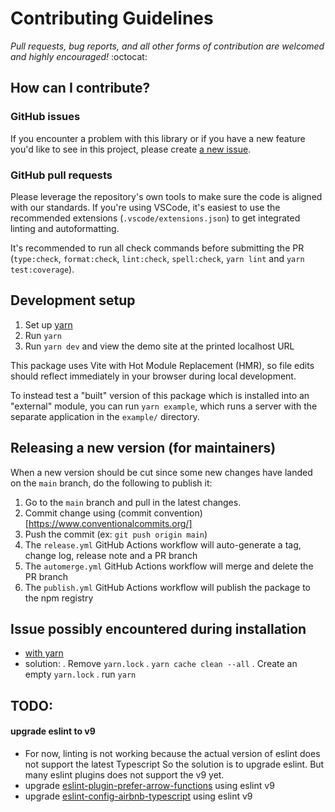 # Contributing Guidelines

_Pull requests, bug reports, and all other forms of contribution are welcomed and highly encouraged!_ :octocat:

## How can I contribute?

### GitHub issues

If you encounter a problem with this library or if you have a new feature you'd like to see in this project, please create [a new issue](https://github.com/tiavina-mika/password-strength-input/issues/new/choose).

### GitHub pull requests

Please leverage the repository's own tools to make sure the code is aligned with our standards. If you're using VSCode, it's easiest to use the recommended extensions (`.vscode/extensions.json`) to get integrated linting and autoformatting.

It's recommended to run all check commands before submitting the PR (`type:check`, `format:check`, `lint:check`, `spell:check`, `yarn lint` and  `yarn test:coverage`).

## Development setup

1. Set up [yarn](https://yarnpkg.com/getting-started/install)
2. Run `yarn`
3. Run `yarn dev` and view the demo site at the printed localhost URL

This package uses Vite with Hot Module Replacement (HMR), so file edits should reflect immediately in your browser during local development.

To instead test a "built" version of this package which is installed into an "external" module, you can run `yarn example`, which runs a server with the separate application in the `example/` directory.

## Releasing a new version (for maintainers)

When a new version should be cut since some new changes have landed on the `main` branch, do the following to publish it:

1. Go to the `main` branch and pull in the latest changes.
2. Commit change using (commit convention)[https://www.conventionalcommits.org/]
3. Push the commit (ex: `git push origin main`)
4. The `release.yml` GitHub Actions workflow will auto-generate a tag, change log, release note and a PR branch
5. The `automerge.yml` GitHub Actions workflow will merge and delete the PR branch
6. The `publish.yml` GitHub Actions workflow will publish the package to the npm registry

## Issue possibly encountered during installation
- [with yarn](https://stackoverflow.com/questions/67062308/getting-yn0028-the-lockfile-would-have-been-modified-by-this-install-which-is-e)
- solution:
   . Remove `yarn.lock`
   . `yarn cache clean --all`
   . Create an empty `yarn.lock`
   . run `yarn`

## TODO:
#### upgrade eslint to v9
- For now, linting is not working because the actual version of eslint does not support the latest Typescript
  So the solution is to upgrade eslint. But many eslint plugins does not support the v9 yet.
- upgrade [eslint-plugin-prefer-arrow-functions](https://github.com/JamieMason/eslint-plugin-prefer-arrow-functions/issues/33) using eslint v9
- upgrade [eslint-config-airbnb-typescript](https://github.com/iamturns/eslint-config-airbnb-typescript/issues/331) using eslint v9
